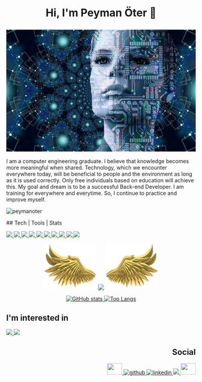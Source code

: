  # <p  align="center">Hi, I'm Peyman Öter 👋</p>
<p align="center">
     <img  src="https://github.com/peymannn/peymannn/blob/main/pictures/educationWithTech.jpg">
</p>
 
I am a computer engineering graduate. I believe that knowledge becomes more meaningful when shared. Technology, which we encounter everywhere today, will be beneficial to people and the environment as long as it is used correctly. Only free individuals based on education will achieve this.
My goal and dream is to be a successful Back-end Developer. I am training for everywhere and everytime. So, I continue to practice and improve myself.
<p align="left"> <img src="https://komarev.com/ghpvc/?username=peymannn&label=Profile%20views&color=0e75b6&style=flat" alt="peymanoter" /> </p>
## Tech | Tools | Stats

<p align='left'>
    <a href=''>
        <img src='https://img.shields.io/badge/c%23-%23239120.svg?style=for-the-badge&logo=c-sharp&logoColor=white' />
    </a>
      <a href=''>
        <img src='https://img.shields.io/badge/.NET-5C2D91?style=for-the-badge&logo=.net&logoColor=white' />
    </a>
     <a href=''>
        <img src='https://img.shields.io/badge/Java-ED8B00?style=for-the-badge&logo=java&logoColor=white' />
    </a> 
    <a href=''>
        <img src='https://img.shields.io/badge/Angular-E23237?style=for-the-badge&logo=angular&logoColor=white' />
    </a>
  <a href=''>
        <img src='https://img.shields.io/badge/Microsoft_SQL_Server-CC2927?style=for-the-badge&logo=microsoft-sql-server&logoColor=white' />
    </a>      
       <a href=''>
        <img src='https://img.shields.io/badge/HTML5-E34F26?style=for-the-badge&logo=html5&logoColor=white' />
    </a>
       <a href=''>
        <img src='https://img.shields.io/badge/CSS3-1572B6?style=for-the-badge&logo=css3&logoColor=white' />
    </a>
       <a href=''>
        <img src='https://img.shields.io/badge/JavaScript-323330?style=for-the-badge&logo=javascript&logoColor=F7DF1E' />
    </a>
       <a href=''>
        <img src='http://img.shields.io/badge/-VS%20Code-007ACC?style=flat&logo=visual-studio-code&logoColor=fff' />
    </a>     
    <a href=''>
        <img src='https://img.shields.io/badge/MySQL-00000F?style=for-the-badge&logo=mysql&logoColor=white' />
    </a>   
</p>
<p align="center">
  <a>
    <img height="120" width="140" src="https://github.com/muhiqsimui/muhiqsimui/raw/main/assets/left.png">  
    <img align="center" src="https://github-readme-streak-stats.herokuapp.com?user=peymannn&theme=dark&hide_border=true">     
    <img height="120" width="140" src="https://github.com/muhiqsimui/muhiqsimui/raw/main/assets/right.png">
  </a>
</p>
<p align="center">
    <a href="https://github.com/anuraghazra/github-readme-stats">
      <img src="https://github-readme-stats.vercel.app/api?username=peymannn&theme=dark&show_icons=true&&cache_seconds=1900&count_private=true" alt="GitHub stats" height="190" >  
    </a>
    <a href="https://github.com/anuraghazra/github-readme-stats">
      <img src="https://github-readme-stats.vercel.app/api/top-langs/?username=peymannn&theme=dark&layout=compact&langs_count=8" alt="Top Langs" heigth="190">
    </a>
</p>



<!-- Im interested in-->
## I'm interested in

<p align="left">
      <a href=''>
        <img src='https://img.shields.io/badge/.Net Core-276DC3?style=for-the-badge&logo=r&logoColor=white' />
    </a>
         <a href=''>
        <img src='https://img.shields.io/badge/Google_Cloud-4285F4?style=for-the-badge&logo=google-cloud&logoColor=white' />
    </a>
    
</p>

<h2 align='right'> Social </h2>
<p align="right">
    <a href='mailto: peymanoter@gmail.com'>
    <img height="30" width="40" src="https://cdn.simpleicons.org/gmail">
    </a>
    <a href="https://github.com/peymannn">
        <img src='https://img.shields.io/badge/GitHub-100000?style=for-the-badge&logo=github&logoColor=white' alt='github' height='30'>
    </a>  
    <a href="https://www.linkedin.com/in/peymanoter">
        <img src=https://img.shields.io/badge/LinkedIn-0077B5?style=for-the-badge&logo=linkedin&logoColor=white' alt='linkedin' height='30'>
    </a>
    <a href='https://peymanoter.wordpress.com' target="_blank">
        <img src='https://img.shields.io/badge/wordpress-12100E?style=for-the-badge&logo=medium&logoColor=white' />
    </a>
        <a href='https://www.hackerrank.com/peymanoter'>
    <img height="30" width="40" src="https://cdn.simpleicons.org/hackerrank/green">
    </a>

</p>

                                                                                                             
